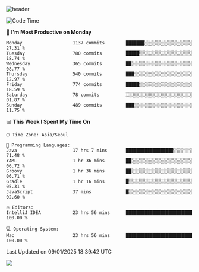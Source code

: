 ![header](https://capsule-render.vercel.app/api?type=Egg&color=timeAuto&height=300&section=header&text=PoPo&fontSize=90&animation=fadeIn)

  <!--START_SECTION:waka-->
![Code Time](http://img.shields.io/badge/Code%20Time-2%2C303%20hrs%2038%20mins-blue)

📅 **I'm Most Productive on Monday** 

```text
Monday                   1137 commits        ███████░░░░░░░░░░░░░░░░░░   27.31 % 
Tuesday                  780 commits         █████░░░░░░░░░░░░░░░░░░░░   18.74 % 
Wednesday                365 commits         ██░░░░░░░░░░░░░░░░░░░░░░░   08.77 % 
Thursday                 540 commits         ███░░░░░░░░░░░░░░░░░░░░░░   12.97 % 
Friday                   774 commits         █████░░░░░░░░░░░░░░░░░░░░   18.59 % 
Saturday                 78 commits          ░░░░░░░░░░░░░░░░░░░░░░░░░   01.87 % 
Sunday                   489 commits         ███░░░░░░░░░░░░░░░░░░░░░░   11.75 % 
```


📊 **This Week I Spent My Time On** 

```text
🕑︎ Time Zone: Asia/Seoul

💬 Programming Languages: 
Java                     17 hrs 7 mins       ██████████████████░░░░░░░   71.48 % 
YAML                     1 hr 36 mins        ██░░░░░░░░░░░░░░░░░░░░░░░   06.72 % 
Groovy                   1 hr 36 mins        ██░░░░░░░░░░░░░░░░░░░░░░░   06.71 % 
Gradle                   1 hr 16 mins        █░░░░░░░░░░░░░░░░░░░░░░░░   05.31 % 
JavaScript               37 mins             █░░░░░░░░░░░░░░░░░░░░░░░░   02.60 % 

🔥 Editors: 
IntelliJ IDEA            23 hrs 56 mins      █████████████████████████   100.00 % 

💻 Operating System: 
Mac                      23 hrs 56 mins      █████████████████████████   100.00 % 
```


 Last Updated on 09/01/2025 18:39:42 UTC
<!--END_SECTION:waka-->



<img src="https://capsule-render.vercel.app/api?type=Egg&color=timeAuto&height=300&section=footer&text=PoPo&fontSize=90&animation=fadeIn&reversal=true" />
